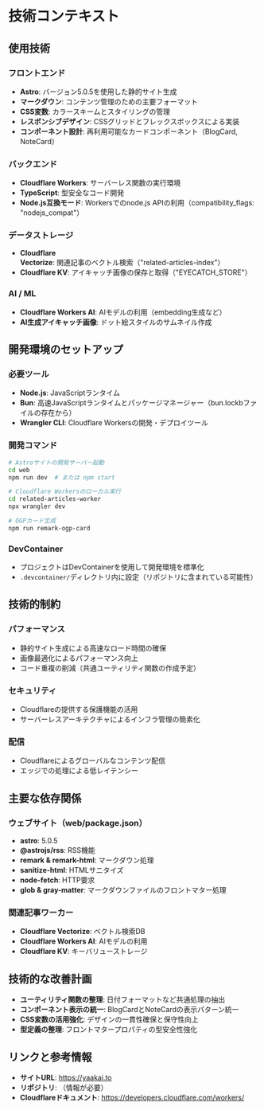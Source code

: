 # 技術コンテキスト

## 使用技術

### フロントエンド
- **Astro**: バージョン5.0.5を使用した静的サイト生成
- **マークダウン**: コンテンツ管理のための主要フォーマット
- **CSS変数**: カラースキームとスタイリングの管理
- **レスポンシブデザイン**: CSSグリッドとフレックスボックスによる実装
- **コンポーネント設計**: 再利用可能なカードコンポーネント（BlogCard, NoteCard）

### バックエンド
- **Cloudflare Workers**: サーバーレス関数の実行環境
- **TypeScript**: 型安全なコード開発
- **Node.js互換モード**: Workersでのnode.js APIの利用（compatibility_flags: "nodejs_compat"）

### データストレージ
- **Cloudflare Vectorize**: 関連記事のベクトル検索（"related-articles-index"）
- **Cloudflare KV**: アイキャッチ画像の保存と取得（"EYECATCH_STORE"）

### AI / ML
- **Cloudflare Workers AI**: AIモデルの利用（embedding生成など）
- **AI生成アイキャッチ画像**: ドット絵スタイルのサムネイル作成

## 開発環境のセットアップ

### 必要ツール
- **Node.js**: JavaScriptランタイム
- **Bun**: 高速JavaScriptランタイムとパッケージマネージャー（bun.lockbファイルの存在から）
- **Wrangler CLI**: Cloudflare Workersの開発・デプロイツール

### 開発コマンド
```bash
# Astroサイトの開発サーバー起動
cd web
npm run dev  # または npm start

# Cloudflare Workersのローカル実行
cd related-articles-worker
npx wrangler dev

# OGPカード生成
npm run remark-ogp-card
```

### DevContainer
- プロジェクトはDevContainerを使用して開発環境を標準化
- `.devcontainer/`ディレクトリ内に設定（リポジトリに含まれている可能性）

## 技術的制約

### パフォーマンス
- 静的サイト生成による高速なロード時間の確保
- 画像最適化によるパフォーマンス向上
- コード重複の削減（共通ユーティリティ関数の作成予定）

### セキュリティ
- Cloudflareの提供する保護機能の活用
- サーバーレスアーキテクチャによるインフラ管理の簡素化

### 配信
- Cloudflareによるグローバルなコンテンツ配信
- エッジでの処理による低レイテンシー

## 主要な依存関係

### ウェブサイト（web/package.json）
- **astro**: 5.0.5
- **@astrojs/rss**: RSS機能
- **remark & remark-html**: マークダウン処理
- **sanitize-html**: HTMLサニタイズ
- **node-fetch**: HTTP要求
- **glob & gray-matter**: マークダウンファイルのフロントマター処理

### 関連記事ワーカー
- **Cloudflare Vectorize**: ベクトル検索DB
- **Cloudflare Workers AI**: AIモデルの利用
- **Cloudflare KV**: キーバリューストレージ

## 技術的な改善計画
- **ユーティリティ関数の整理**: 日付フォーマットなど共通処理の抽出
- **コンポーネント表示の統一**: BlogCardとNoteCardの表示パターン統一
- **CSS変数の活用強化**: デザインの一貫性確保と保守性向上
- **型定義の整理**: フロントマタープロパティの型安全性強化

## リンクと参考情報
- **サイトURL**: https://yaakai.to
- **リポジトリ**: （情報が必要）
- **Cloudflareドキュメント**: https://developers.cloudflare.com/workers/
